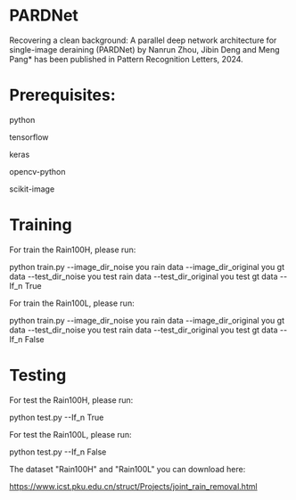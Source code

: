 # PARDNet
Recovering a clean background: A parallel deep network architecture for single-image deraining (PARDNet) by Nanrun Zhou, Jibin Deng and Meng Pang* has been published in Pattern Recognition Letters, 2024.

# Prerequisites:

python

tensorflow

keras

opencv-python

scikit-image

# Training
For train the Rain100H, please run:

python train.py --image_dir_noise you rain data --image_dir_original you gt data --test_dir_noise you test rain data --test_dir_original you test gt data --If_n True

For train the Rain100L, please run:

python train.py --image_dir_noise you rain data --image_dir_original you gt data --test_dir_noise you test rain data --test_dir_original you test gt data --If_n False

# Testing
For test the Rain100H, please run:

python test.py --If_n True

For test the Rain100L, please run:

python test.py --If_n False

The dataset "Rain100H" and "Rain100L" you can download here:

https://www.icst.pku.edu.cn/struct/Projects/joint_rain_removal.html